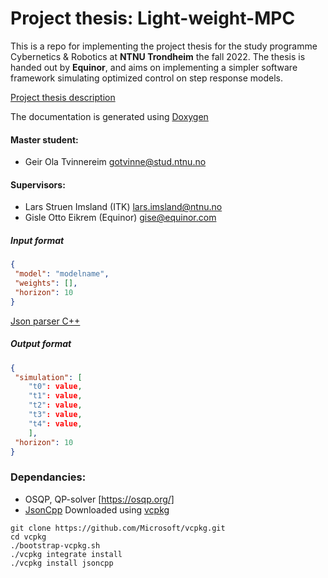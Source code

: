 # Project thesis: Light-weight-MPC

This is a repo for implementing the project thesis for the study programme Cybernetics & Robotics at **NTNU Trondheim** the fall 2022. The thesis is handed out by **Equinor**, and aims on implementing a simpler software framework simulating optimized control on step response models. 

[Project thesis description](https://www.itk.ntnu.no/ansatte/imsland_lars/projects2022.html)

The documentation is generated using [Doxygen](https://doxygen.nl/)

#### Master student: 
- Geir Ola Tvinnereim gotvinne@stud.ntnu.no

#### Supervisors:
- Lars Struen Imsland (ITK) lars.imsland@ntnu.no
- Gisle Otto Eikrem (Equinor) gise@equinor.com

##### Input format
```json  
{
 "model": "modelname",
 "weights": [],
 "horizon": 10
}
``` 
[Json parser C++](https://linuxhint.com/parse-json-data-cpp/)

##### Output format
```json  
{
 "simulation": [
    "t0": value,
    "t1": value,
    "t2": value,
    "t3": value,
    "t4": value,
    ],
 "horizon": 10
}
``` 

### Dependancies:
- OSQP, QP-solver [https://osqp.org/]
- [JsonCpp](https://github.com/open-source-parsers/jsoncpp)
  Downloaded using [vcpkg](https://github.com/Microsoft/vcpkg.git)

```console
git clone https://github.com/Microsoft/vcpkg.git
cd vcpkg
./bootstrap-vcpkg.sh
./vcpkg integrate install
./vcpkg install jsoncpp
```



